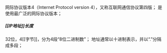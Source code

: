网际协议版本4（Internet Protocol version 4），又称互联网通信协议第四版；
是使用最广泛的网际协议版本；
##### [[IP地址]]长度
32位，4[[字节]]，分为4段“8位二进制数”；
地址通常以十进制表示，并以“.”分隔成多段；

